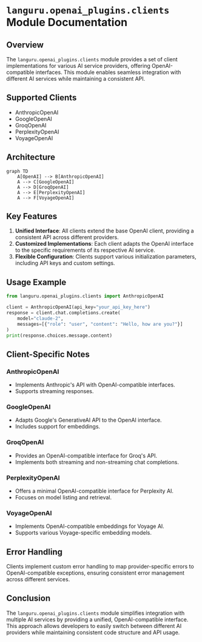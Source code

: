 # `languru.openai_plugins.clients` Module Documentation

## Overview

The `languru.openai_plugins.clients` module provides a set of client implementations for various AI service providers, offering OpenAI-compatible interfaces. This module enables seamless integration with different AI services while maintaining a consistent API.

## Supported Clients

- AnthropicOpenAI
- GoogleOpenAI
- GroqOpenAI
- PerplexityOpenAI
- VoyageOpenAI

## Architecture

```mermaid
graph TD
    A[OpenAI] --> B[AnthropicOpenAI]
    A --> C[GoogleOpenAI]
    A --> D[GroqOpenAI]
    A --> E[PerplexityOpenAI]
    A --> F[VoyageOpenAI]
```

## Key Features

1. **Unified Interface**: All clients extend the base OpenAI client, providing a consistent API across different providers.
2. **Customized Implementations**: Each client adapts the OpenAI interface to the specific requirements of its respective AI service.
3. **Flexible Configuration**: Clients support various initialization parameters, including API keys and custom settings.

## Usage Example

```python
from languru.openai_plugins.clients import AnthropicOpenAI

client = AnthropicOpenAI(api_key="your_api_key_here")
response = client.chat.completions.create(
    model="claude-2",
    messages=[{"role": "user", "content": "Hello, how are you?"}]
)
print(response.choices.message.content)
```

## Client-Specific Notes

### AnthropicOpenAI

- Implements Anthropic's API with OpenAI-compatible interfaces.
- Supports streaming responses.

### GoogleOpenAI

- Adapts Google's GenerativeAI API to the OpenAI interface.
- Includes support for embeddings.

### GroqOpenAI

- Provides an OpenAI-compatible interface for Groq's API.
- Implements both streaming and non-streaming chat completions.

### PerplexityOpenAI

- Offers a minimal OpenAI-compatible interface for Perplexity AI.
- Focuses on model listing and retrieval.

### VoyageOpenAI

- Implements OpenAI-compatible embeddings for Voyage AI.
- Supports various Voyage-specific embedding models.

## Error Handling

Clients implement custom error handling to map provider-specific errors to OpenAI-compatible exceptions, ensuring consistent error management across different services.

## Conclusion

The `languru.openai_plugins.clients` module simplifies integration with multiple AI services by providing a unified, OpenAI-compatible interface. This approach allows developers to easily switch between different AI providers while maintaining consistent code structure and API usage.
